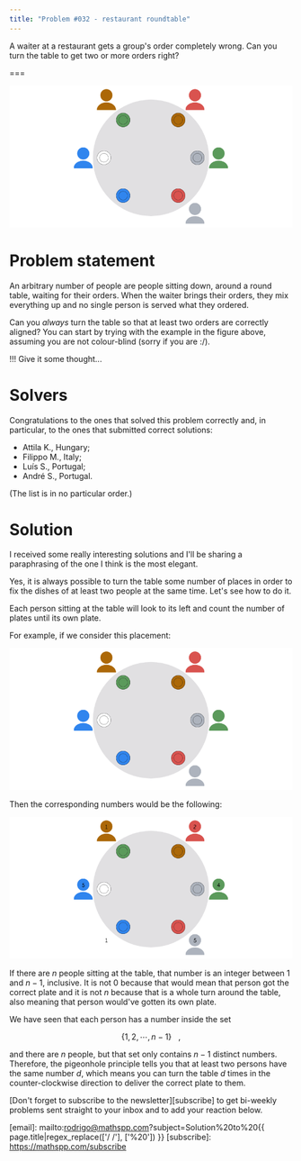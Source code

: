 ```yaml
---
title: "Problem #032 - restaurant roundtable"
---
```


A waiter at a restaurant gets a group's order completely wrong.
Can you turn the table to get two or more orders right?

===

![](thumbnail.webp "A scheme of a possible configuration of the wrong orders.")


# Problem statement

An arbitrary number of people are people sitting down, around a round table,
waiting for their orders.
When the waiter brings their orders, they mix everything up and no single
person is served what they ordered.

Can you _always_ turn the table so that at least two orders are correctly aligned?
You can start by trying with the example in the figure above, assuming
you are not colour-blind (sorry if you are :/).

!!! Give it some thought...


# Solvers

Congratulations to the ones that solved this problem correctly and, in particular, to the ones
that submitted correct solutions:

 - Attila K., Hungary;
 - Filippo M., Italy;
 - Luís S., Portugal;
 - André S., Portugal.

(The list is in no particular order.)


# Solution

I received some really interesting solutions and I'll be sharing a paraphrasing
of the one I think is the most elegant.

Yes, it is always possible to turn the table some number of places
in order to fix the dishes of at least two people at the same time.
Let's see how to do it.

Each person sitting at the table will look to its left and count the number of
plates until its own plate.

For example, if we consider this placement:

![](thumbnail.webp)

Then the corresponding numbers would be the following:

![](_roundtable_counts.webp)

If there are $n$ people sitting at the table, that number is an integer
between $1$ and $n - 1$, inclusive.
It is not $0$ because that would mean that person got the correct plate
and it is not $n$ because that is a whole turn around the table, also
meaning that person would've gotten its own plate.

We have seen that each person has a number inside the set

$$
\{ 1, 2, \cdots, n-1 \} ~~~,
$$

and there are $n$ people, but that set only contains $n - 1$ distinct numbers.
Therefore, the pigeonhole principle tells you that at least two persons
have the same number $d$, which means you can turn the table $d$ times
in the counter-clockwise direction to deliver the correct plate to them.


[Don't forget to subscribe to the newsletter][subscribe] to get bi-weekly
problems sent straight to your inbox and to add your reaction below.

[email]: mailto:rodrigo@mathspp.com?subject=Solution%20to%20{{ page.title|regex_replace(['/ /'], ['%20']) }}
[subscribe]: https://mathspp.com/subscribe

